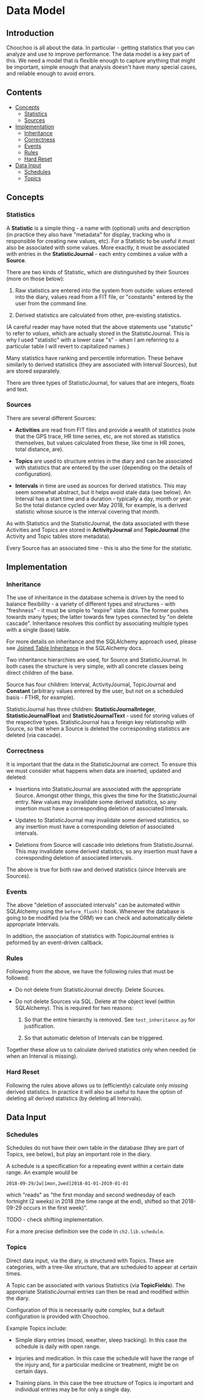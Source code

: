 
# Data Model

## Introduction

Choochoo is all about the data.  In particular - getting statistics that you
can analyze and use to improve performance.  The data model is a key part of
this.  We need a model that is flexible enough to capture anything that might
be important, simple enough that analysis doesn't have many special cases, and
reliable enough to avoid errors.

## Contents

* [Concepts](#concepts)
  * [Statistics](#statistics)
  * [Sources](#sources)
* [Implementation](#implementation)
  * [Inheritance](#inheritance)
  * [Correctness](#correctness)
  * [Events](#events)
  * [Rules](#rules)
  * [Hard Reset](#hard-reset)
* [Data Input](#data-input)
  * [Schedules](#schedules)
  * [Topics](#topics)

## Concepts

### Statistics

A **Statistic** is a simple thing - a name with (optional) units and
description (in practice they also have "metadata" for display,
tracking who is responsible for creating new values, etc).  For a
Statistic to be useful it must also be associated with some values.
More exactly, it must be associated with entries in the
**StatisticJournal** - each entry combines a value with a **Source**.

There are two kinds of Statistic, which are distinguished by their Sources
(more on those below):

1. Raw statistics are entered into the system from outside: values
   entered into the diary, values read from a FIT file, or "constants"
   entered by the user from the command line.

2. Derived statistics are calculated from other, pre-existing statistics.

(A careful reader may have noted that the above statements use "statistic" to
refer to *values*, which are actually stored in the StatisticJournal.  This is
why I used "statistic" with a lower case "s" - when I am referring to a
particular table I will revert to capitalized names.)

Many statistics have ranking and percentile information.  These behave
similarly to derived statistics (they are associated with Interval
Sources), but are stored separately.

There are three types of StatisticJournal, for values that are integers,
floats and text.

### Sources

There are several different Sources:

* **Activities** are read from FIT files and provide a wealth of statistics
  (note that the GPS trace, HR time series, etc, are not stored as statistics
  themselves, but values calculated from these, like time in HR zones, total
  distance, are).

* **Topics** are used to structure entries in the diary and can be associated
  with statistics that are entered by the user (depending on the details of
  configuration).

* **Intervals** in time are used as sources for derived statistics.  This may
  seem somewhat abstract, but it helps avoid stale data (see below).  An
  Interval has a start time and a duration - typically a day, month or year.
  So the total distance cycled over May 2018, for example, is a derived
  statistic whose source is the interval covering that month.

As with Statistics and the StatisticJournal, the data associated with these
Activities and Topics are stored in **ActivityJournal** and **TopicJournal**
(the Activity and Topic tables store metadata).

Every Source has an associated time - this is also the time for the statistic.

## Implementation

### Inheritance

The use of inheritance in the database schema is driven by the need to balance
flexibility - a variety of different types and structures - with "freshness" -
it must be simple to "expire" stale data.  The former pushes towards many
types; the latter towards few types connected by "on delete cascade".
Inheritance resolves this conflict by associating multiple types with a single
(base) table.

For more details on inheritance and the SQLAlchemy approach used, please see
[Joined Table
Inheritance](https://docs.sqlalchemy.org/en/latest/orm/inheritance.html#joined-table-inheritance)
in the SQLAlchemy docs.

Two inheritance hierarchies are used, for Source and StatisticJournal.  In
both cases the structure is very simple, with all concrete classes being
direct children of the base.

Source has four children: Interval, ActivityJournal, TopicJournal and
**Constant** (arbitrary values entered by the user, but not on a
scheduled basis - FTHR, for example).

StatisticJournal has three children: **StatisticJournalInteger**,
**StatisticJournalFloat** and **StatisticJournalText** - used for
storing values of the respective types.  StatisticJournal has a
foreign key relationship with Source, so that when a Source is deleted
the corresponding statistics are deleted (via cascade).

### Correctness

It is important that the data in the StatisticJournal are correct.  To ensure
this we must consider what happens when data are inserted, updated and
deleted:

* Insertions into StatisticJournal are associated with the appropriate Source.
  Amongst other things, this gives the time for the StatisticJournal entry.
  New values may invalidate some derived statistics, so any insertion must
  have a corresponding deletion of associated Intervals.

* Updates to StatisticJournal may invalidate some derived statistics, so any
  insertion must have a corresponding deletion of associated intervals.

* Deletions from Source will cascade into deletions from StatisticJournal.
  This may invalidate some derived statistics, so any insertion must have a
  corresponding deletion of associated intervals.

The above is true for both raw and derived statistics (since Intervals are
Sources).

### Events

The above "deletion of associated intervals" can be automated within
SQLAlchemy using the `before_flush()` hook.  Whenever the database is going to
be modified (via the ORM) we can check and automatically delete appropriate
Intervals.

In addition, the association of statistics with TopicJournal entries
is peformed by an event-driven callback.

### Rules

Following from the above, we have the following rules that must be followed:

* Do not delete from StatisticJournal directly.  Delete Sources.

* Do not delete Sources via SQL.  Delete at the object level (within
  SQLAlchemy).  This is required for two reasons:

  1. So that the entire hierarchy is removed.  See `test_inheritance.py` for
     justification.

  2. So that automatic deletion of Intervals can be triggered.

Together these allow us to calculate derived statistics only when needed (ie
when an Interval is missing).

### Hard Reset

Following the rules above allows us to (efficiently) calculate only *missing*
derived statistics.  In practice it will also be useful to have the option of
deleting all derived statistics (by deleting all Intervals).

## Data Input

### Schedules

Schedules do not have their own table in the database (they are part of
Topics, see below), but play an important role in the diary.

A schedule is a specification for a repeating event within a certain date
range.  An example would be

    2018-09-29/2w[1mon,2wed]2018-01-01-2019-01-01

which "reads" as "the first monday and second wednesday of each fortnight (2
weeks) in 2018 (the time range at the end), shifted so that 2018-09-29 occurs
in the first week)".

TODO - check shifting implementation.

For a more precise definition see the code in `ch2.lib.schedule`.

### Topics

Direct data input, via the diary, is structured with Topics.  These are
categories, with a tree-like structure, that are scheduled to appear at
certain times.

A Topic can be associated with various Statistics (via
**TopicFields**).  The appropriate StatisticJournal entries can then
be read and modified within the diary.

Configuration of this is necessarily quite complex, but a default
configuration is provided with Choochoo.

Example Topics include:

* Simple diary entries (mood, weather, sleep tracking).  In this case the
  schedule is daily with open range.

* Injuries and medication.  In this case the schedule will have the range of
  the injury and, for a particular medicine or treatment, might be on certain
  days.

* Training plans.  In this case the tree structure of Topics is
  important and individual entries may be for only a single day.
